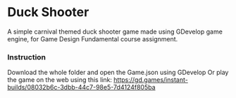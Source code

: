 # Duck Shooter

A simple carnival themed duck shooter game made using GDevelop game engine, for Game Design Fundamental course assignment.

### Instruction

Download the whole folder and open the Game.json using GDevelop
Or play the game on the web using this link: https://gd.games/instant-builds/08032b6c-3dbb-44c7-98e5-7d4124f805ba
